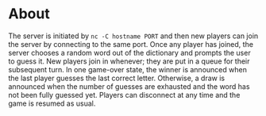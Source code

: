 # About
The server is initiated by `nc -C hostname PORT` and then new players can join the server by connecting to the same port. Once any player has joined, the server chooses a random word out of the dictionary and prompts the user to guess it. New players join in whenever; they are put in a queue for their subsequent turn. In one game-over state, the winner is announced when the last player guesses the last correct letter. Otherwise, a draw is announced when the number of guesses are exhausted and the word has not been fully guessed yet. Players can disconnect at any time and the game is resumed as usual.
